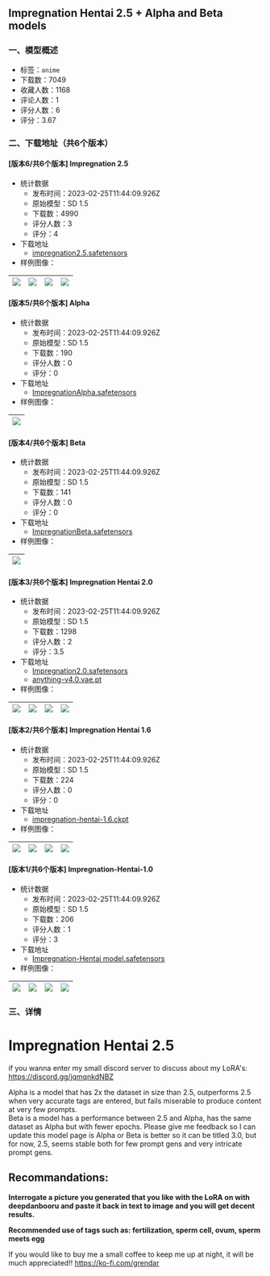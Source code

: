 ## Impregnation Hentai 2.5 + Alpha and Beta models
### 一、模型概述

- 标签：`anime`
- 下载数：7049
- 收藏人数：1168
- 评论人数：1
- 评分人数：6
- 评分：3.67

### 二、下载地址（共6个版本）

#### [版本6/共6个版本] Impregnation 2.5

- 统计数据
  - 发布时间：2023-02-25T11:44:09.926Z
  - 原始模型：SD 1.5
  - 下载数：4990
  - 评分人数：3
  - 评分：4
- 下载地址
  - [impregnation2.5.safetensors](https://civitai.com/api/download/models/14797)
- 样例图像：

| <img src="https://image.civitai.com/xG1nkqKTMzGDvpLrqFT7WA/bad5143a-ee5f-4bc1-6803-a4ab64d5b200/width=450/144707.jpeg" /> | <img src="https://image.civitai.com/xG1nkqKTMzGDvpLrqFT7WA/1c29da8a-fc46-4f9e-6aba-f2a749bb4100/width=450/144692.jpeg" /> | <img src="https://image.civitai.com/xG1nkqKTMzGDvpLrqFT7WA/d63d8e9f-42fe-4252-c1de-a350552bfc00/width=450/144708.jpeg" /> | <img src="https://image.civitai.com/xG1nkqKTMzGDvpLrqFT7WA/3375386a-376a-4b24-c6ec-5de4cd0b8600/width=450/144706.jpeg" /> |
| ---- | ---- | ---- | ---- |

#### [版本5/共6个版本] Alpha

- 统计数据
  - 发布时间：2023-02-25T11:44:09.926Z
  - 原始模型：SD 1.5
  - 下载数：190
  - 评分人数：0
  - 评分：0
- 下载地址
  - [ImpregnationAlpha.safetensors](https://civitai.com/api/download/models/15215)
- 样例图像：

| <img src="https://image.civitai.com/xG1nkqKTMzGDvpLrqFT7WA/21b79ef0-bb2b-411e-3811-09acc6e02800/width=450/149955.jpeg" /> |
| ---- |

#### [版本4/共6个版本] Beta

- 统计数据
  - 发布时间：2023-02-25T11:44:09.926Z
  - 原始模型：SD 1.5
  - 下载数：141
  - 评分人数：0
  - 评分：0
- 下载地址
  - [ImpregnationBeta.safetensors](https://civitai.com/api/download/models/15216)
- 样例图像：

| <img src="https://image.civitai.com/xG1nkqKTMzGDvpLrqFT7WA/fa8a884d-d04c-48ea-5817-d832fde4cd00/width=450/149956.jpeg" /> |
| ---- |

#### [版本3/共6个版本] Impregnation Hentai 2.0

- 统计数据
  - 发布时间：2023-02-25T11:44:09.926Z
  - 原始模型：SD 1.5
  - 下载数：1298
  - 评分人数：2
  - 评分：3.5
- 下载地址
  - [Impregnation2.0.safetensors](https://civitai.com/api/download/models/5400)
  - [anything-v4.0.vae.pt](https://civitai.com/api/download/models/5400?type=VAE&format=Other)
- 样例图像：

| <img src="https://image.civitai.com/xG1nkqKTMzGDvpLrqFT7WA/2bcee25d-c8ad-4d60-4afd-5fcb99619100/width=450/42523.jpeg" /> | <img src="https://image.civitai.com/xG1nkqKTMzGDvpLrqFT7WA/6a8acfc7-1e5c-4fe9-9b9b-94fe4558a400/width=450/42520.jpeg" /> | <img src="https://image.civitai.com/xG1nkqKTMzGDvpLrqFT7WA/5c3b7e9c-d984-472a-5a9f-6b020ee8a600/width=450/42519.jpeg" /> | <img src="https://image.civitai.com/xG1nkqKTMzGDvpLrqFT7WA/fb08f8f9-964c-4320-e756-31a9b7489200/width=450/42514.jpeg" /> |
| ---- | ---- | ---- | ---- |

#### [版本2/共6个版本] Impregnation Hentai 1.6

- 统计数据
  - 发布时间：2023-02-25T11:44:09.926Z
  - 原始模型：SD 1.5
  - 下载数：224
  - 评分人数：0
  - 评分：0
- 下载地址
  - [impregnation-hentai-1.6.ckpt](https://civitai.com/api/download/models/4791)
- 样例图像：

| <img src="https://image.civitai.com/xG1nkqKTMzGDvpLrqFT7WA/40d550fc-9061-4746-7217-b4e725447700/width=450/34299.jpeg" /> | <img src="https://image.civitai.com/xG1nkqKTMzGDvpLrqFT7WA/18d87843-4b34-4c8f-b527-8e848e29b800/width=450/34298.jpeg" /> | <img src="https://image.civitai.com/xG1nkqKTMzGDvpLrqFT7WA/153a8db7-1e09-44d3-93de-79053aaf1600/width=450/34297.jpeg" /> | <img src="https://image.civitai.com/xG1nkqKTMzGDvpLrqFT7WA/819948f3-f68b-4656-59c7-86076a2ac100/width=450/34296.jpeg" /> |
| ---- | ---- | ---- | ---- |

#### [版本1/共6个版本] Impregnation-Hentai-1.0

- 统计数据
  - 发布时间：2023-02-25T11:44:09.926Z
  - 原始模型：SD 1.5
  - 下载数：206
  - 评分人数：1
  - 评分：3
- 下载地址
  - [Impregnation-Hentai model.safetensors](https://civitai.com/api/download/models/4475)
- 样例图像：

| <img src="https://image.civitai.com/xG1nkqKTMzGDvpLrqFT7WA/8e2c9cee-ab87-4a78-fe6c-ca3e15e0f000/width=450/30404.jpeg" /> | <img src="https://image.civitai.com/xG1nkqKTMzGDvpLrqFT7WA/5701f300-b911-452e-f96e-477e044b4000/width=450/30405.jpeg" /> | <img src="https://image.civitai.com/xG1nkqKTMzGDvpLrqFT7WA/f142c7c0-5c8b-42bd-932a-002e8ee73400/width=450/30406.jpeg" /> | <img src="https://image.civitai.com/xG1nkqKTMzGDvpLrqFT7WA/8aca46a5-2edf-4b37-fd58-12d703c8b000/width=450/30403.jpeg" /> |
| ---- | ---- | ---- | ---- |


### 三、详情
<h1>Impregnation Hentai 2.5</h1><p>if you wanna enter my small discord server to discuss about my LoRA's: <a target="_blank" rel="ugc" href="https://discord.gg/jqmqnkdNBZ">https://discord.gg/jqmqnkdNBZ</a></p><p>Alpha is a model that has 2x the dataset in size than 2.5, outperforms 2.5 when very accurate tags are entered, but fails miserable to produce content at very few prompts. <br />Beta is a model has a performance between 2.5 and Alpha, has the same dataset as Alpha but with fewer epochs. Please give me feedback so I can update this model page is Alpha or Beta is better so it can be titled 3.0, but for now, 2.5, seems stable both for few prompt gens and very intricate prompt gens.</p><h2>Recommandations:</h2><p><strong>Interrogate a picture you generated that you like with the LoRA on with deepdanbooru and paste it back in text to image and you will get decent results.</strong></p><p><strong>Recommended use of tags such as: fertilization, sperm cell, ovum, sperm meets egg</strong></p><p></p><p>If you would like to buy me a small coffee to keep me up at night, it will be much appreciated!! <a target="_blank" rel="ugc" href="https://ko-fi.com/grendar">https://ko-fi.com/grendar</a></p>